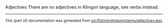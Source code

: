 Adjectives
There are no adjectives in Klingon language, see verbs instead.

* * *

<small>This (part of) documentation was generated from [src/fst/morphology/stems/adjectives.lexc](https://github.com/giellalt/lang-tlh/blob/main/src/fst/morphology/stems/adjectives.lexc)</small>
